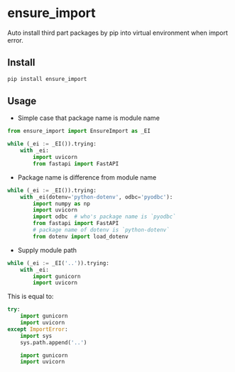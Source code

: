 # ensure_import
Auto install third part packages by pip into virtual environment when import error.

## Install
```bash
pip install ensure_import
```

## Usage
- Simple case that package name is module name
```py
from ensure_import import EnsureImport as _EI

while (_ei := _EI()).trying:
    with _ei:
        import uvicorn
        from fastapi import FastAPI
```
- Package name is difference from module name
```py
while (_ei := _EI()).trying:
    with _ei(dotenv='python-dotenv', odbc='pyodbc'):
        import numpy as np
        import uvicorn
        import odbc  # who's package name is `pyodbc`
        from fastapi import FastAPI
        # package name of dotenv is `python-dotenv`
        from dotenv import load_dotenv
```
- Supply module path
```py
while (_ei := _EI('..')).trying:
    with _ei:
        import gunicorn
        import uvicorn
```
This is equal to:
```py
try:
    import gunicorn
    import uvicorn
except ImportError:
    import sys
    sys.path.append('..')

    import gunicorn
    import uvicorn
```
